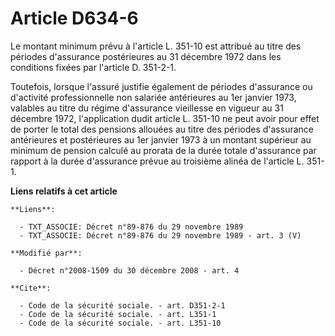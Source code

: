 # Article D634-6

Le montant minimum prévu à l'article L. 351-10 est attribué au titre des périodes d'assurance postérieures au 31 décembre
1972 dans les conditions fixées par l'article D. 351-2-1. 

Toutefois, lorsque l'assuré justifie également de périodes d'assurance ou d'activité professionnelle non salariée antérieures
au 1er janvier 1973, valables au titre du régime d'assurance vieillesse en vigueur au 31 décembre 1972, l'application dudit
article L. 351-10 ne peut avoir pour effet de porter le total des pensions allouées au titre des périodes d'assurance
antérieures et postérieures au 1er janvier 1973 à un montant supérieur au minimum de pension calculé au prorata de la durée
totale d'assurance par rapport à la durée d'assurance prévue au troisième alinéa de l'article L. 351-1.

**Liens relatifs à cet article**

	**Liens**:

	  - TXT_ASSOCIE: Décret n°89-876 du 29 novembre 1989
	  - TXT_ASSOCIE: Décret n°89-876 du 29 novembre 1989 - art. 3 (V)

	**Modifié par**:

	  - Décret n°2008-1509 du 30 décembre 2008 - art. 4

	**Cite**:

	  - Code de la sécurité sociale. - art. D351-2-1
	  - Code de la sécurité sociale. - art. L351-1
	  - Code de la sécurité sociale. - art. L351-10

